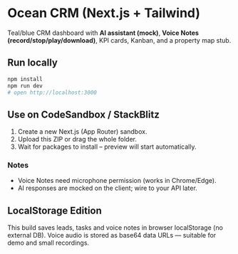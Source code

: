 
# Ocean CRM (Next.js + Tailwind)

Teal/blue CRM dashboard with **AI assistant (mock)**, **Voice Notes (record/stop/play/download)**, KPI cards, Kanban, and a property map stub.

## Run locally
```bash
npm install
npm run dev
# open http://localhost:3000
```

## Use on CodeSandbox / StackBlitz
1) Create a new Next.js (App Router) sandbox.
2) Upload this ZIP or drag the whole folder.
3) Wait for packages to install – preview will start automatically.

### Notes
- Voice Notes need microphone permission (works in Chrome/Edge).
- AI responses are mocked on the client; wire to your API later.


## LocalStorage Edition
This build saves leads, tasks and voice notes in browser localStorage (no external DB). Voice audio is stored as base64 data URLs — suitable for demo and small recordings.
